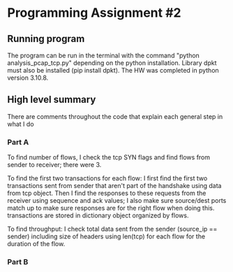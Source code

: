# Programming Assignment #2

## Running program

The program can be run in the terminal with the command "python analysis_pcap_tcp.py" depending on the python installation. Library dpkt must also be installed (pip install dpkt). The HW was completed in python version 3.10.8.

## High level summary
There are comments throughout the code that explain each general step in what I do

### Part A
To find number of flows, I check the tcp SYN flags and find flows from sender to receiver; there were 3.

To find the first two transactions for each flow:
I first find the first two transactions sent from sender that aren't part of the handshake using data from tcp object.
Then I find the responses to these requests from the receiver using sequence and ack values; I also make sure source/dest ports match up to make sure responses are for the right flow when doing this.
transactions are stored in dictionary object organized by flows.

To find throughput:
I check total data sent from the sender (source_ip == sender) including size of headers using len(tcp) for each flow for the duration of the flow.

### Part B


